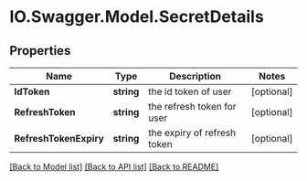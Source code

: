 # IO.Swagger.Model.SecretDetails
## Properties

Name | Type | Description | Notes
------------ | ------------- | ------------- | -------------
**IdToken** | **string** | the id token of user | [optional] 
**RefreshToken** | **string** | the refresh token for user | [optional] 
**RefreshTokenExpiry** | **string** | the expiry of refresh token | [optional] 

[[Back to Model list]](../README.md#documentation-for-models) [[Back to API list]](../README.md#documentation-for-api-endpoints) [[Back to README]](../README.md)

